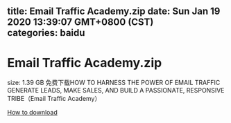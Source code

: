 
title: Email Traffic Academy.zip
date: Sun Jan 19 2020 13:39:07 GMT+0800 (CST)    
categories: baidu
---

# Email Traffic Academy.zip
size: 1.39 GB
 免费下载HOW TO HARNESS THE POWER OF EMAIL TRAFFIC GENERATE LEADS, MAKE SALES, AND BUILD A PASSIONATE, RESPONSIVE TRIBE（Email Traffic Academy）
 

[How to download](https://bpcam.bemobtrk.com/go/2ceec3aa-1ca2-46d6-b9ff-aaa5c184517c?jno=5230)